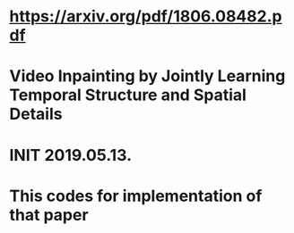 # https://arxiv.org/pdf/1806.08482.pdf
# Video Inpainting by Jointly Learning Temporal Structure and Spatial Details
# INIT 2019.05.13.

# This codes for implementation of that paper 
